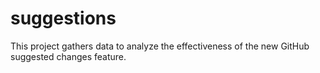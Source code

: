 # suggestions
This project gathers data to analyze the effectiveness of the new GitHub suggested changes feature.
